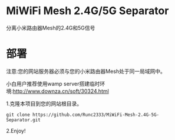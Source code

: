 # MiWiFi Mesh 2.4G/5G Separator
 分离小米路由器Mesh的2.4G和5G信号
# 部署
注意:您的网站服务器必须与您的小米路由器Mesh处于同一局域网中。

小白用户推荐使用wamp server搭建临时环境:http://www.downza.cn/soft/30324.html

1.克隆本项目到您的网站根目录。
```
git clone https://github.com/Runc2333/MiWiFi-Mesh-2.4G-5G-Separator.git
```

2.Enjoy!

